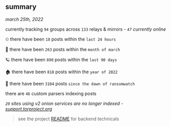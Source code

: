 
## summary
_march 25th, 2022_

currently tracking `94` groups across `133` relays & mirrors - _`47` currently online_

⏲ there have been `18` posts within the `last 24 hours`

🦈 there have been `263` posts within the `month of march`

🪐 there have been `890` posts within the `last 90 days`

🏚 there have been `818` posts within the `year of 2022`

🦕 there have been `3104` posts `since the dawn of ransomwatch`

there are `46` custom parsers indexing posts

_`20` sites using v2 onion services are no longer indexed - [support.torproject.org](https://support.torproject.org/onionservices/v2-deprecation/)_

> see the project [README](https://github.com/thetanz/ransomwatch#ransomwatch--) for backend technicals
